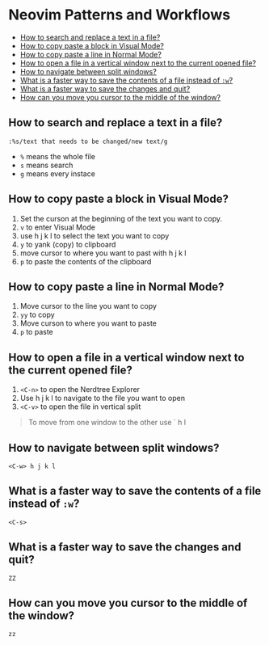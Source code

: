 # Neovim Patterns and Workflows

<!-- vim-markdown-toc GFM -->

- [How to search and replace a text in a file?](#how-to-search-and-replace-a-text-in-a-file)
- [How to copy paste a block in Visual Mode?](#how-to-copy-paste-a-block-in-visual-mode)
- [How to copy paste a line in Normal Mode?](#how-to-copy-paste-a-line-in-normal-mode)
- [How to open a file in a vertical window next to the current opened file?](#how-to-open-a-file-in-a-vertical-window-next-to-the-current-opened-file)
- [How to navigate between split windows?](#how-to-navigate-between-split-windows)
- [What is a faster way to save the contents of a file instead of `:w`?](#what-is-a-faster-way-to-save-the-contents-of-a-file-instead-of-w)
- [What is a faster way to save the changes and quit?](#what-is-a-faster-way-to-save-the-changes-and-quit)
- [How can you move you cursor to the middle of the window?](#how-can-you-move-you-cursor-to-the-middle-of-the-window)

<!-- vim-markdown-toc -->

## How to search and replace a text in a file?

`:%s/text that needs to be changed/new text/g`

- `%` means the whole file
- `s` means search
- `g` means every instace

## How to copy paste a block in Visual Mode?

1. Set the curson at the beginning of the text you want to copy.
2. `v` to enter Visual Mode
3. use h j k l to select the text you want to copy
4. `y` to yank (copy) to clipboard
5. move cursor to where you want to past with h j k l
6. `p` to paste the contents of the clipboard

## How to copy paste a line in Normal Mode?

1. Move cursor to the line you want to copy
2. `yy` to copy
3. Move curson to where you want to paste
4. `p` to paste

## How to open a file in a vertical window next to the current opened file?

1. `<C-n>` to open the Nerdtree Explorer
2. Use h j k l to navigate to the file you want to open
3. `<C-v>` to open the file in vertical split

> To move from one window to the other use `<C-w> h l

## How to navigate between split windows?

`<C-w> h j k l`

## What is a faster way to save the contents of a file instead of `:w`?

`<C-s>`

## What is a faster way to save the changes and quit?

`ZZ`

## How can you move you cursor to the middle of the window?

`zz`
